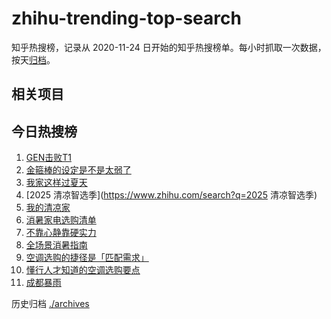 # zhihu-trending-top-search

知乎热搜榜，记录从 2020-11-24
日开始的知乎热搜榜单。每小时抓取一次数据，按天[归档](./archives)。

## 相关项目

## 今日热搜榜

<!-- BEGIN -->
<!-- 最后更新时间 Sat Jul 12 2025 11:19:46 GMT+0800 (China Standard Time) -->

1. [GEN击败T1](https://www.zhihu.com/search?q=GEN击败T1)
1. [金箍棒的设定是不是太弱了](https://www.zhihu.com/search?q=金箍棒的设定是不是太弱了)
1. [我家这样过夏天](https://www.zhihu.com/search?q=我家这样过夏天)
1. [2025 清凉智选季](https://www.zhihu.com/search?q=2025 清凉智选季)
1. [我的清凉家](https://www.zhihu.com/search?q=我的清凉家)
1. [消暑家电选购清单](https://www.zhihu.com/search?q=消暑家电选购清单)
1. [不靠心静靠硬实力](https://www.zhihu.com/search?q=不靠心静靠硬实力)
1. [全场景消暑指南](https://www.zhihu.com/search?q=全场景消暑指南)
1. [空调选购的捷径是「匹配需求」](https://www.zhihu.com/search?q=空调选购的捷径是「匹配需求」)
1. [懂行人才知道的空调选购要点](https://www.zhihu.com/search?q=懂行人才知道的空调选购要点)
1. [成都暴雨](https://www.zhihu.com/search?q=成都暴雨)

<!-- END -->

历史归档 [./archives](./archives)
